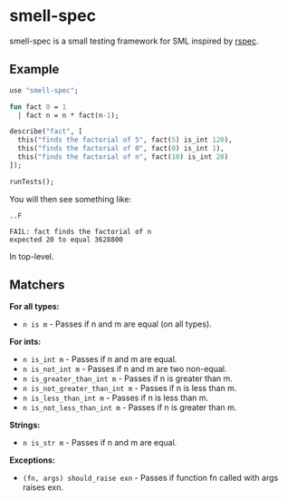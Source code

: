 smell-spec
==========

smell-spec is a small testing framework for SML inspired by [rspec](https://github.com/dchelimsky/rspec).

Example
-------

```sml
use "smell-spec";

fun fact 0 = 1
  | fact n = n * fact(n-1);

describe("fact", [
  this("finds the factorial of 5", fact(5) is_int 120),
  this("finds the factorial of 0", fact(0) is_int 1),
  this("finds the factorial of n", fact(10) is_int 20)
]);

runTests();

```
You will then see something like:

```
..F

FAIL: fact finds the factorial of n
expected 20 to equal 3628800
```

In top-level.

Matchers
--------

**For all types:**

- `n is m` - Passes if n and m are equal (on all types).

**For ints:**
- `n is_int m` - Passes if n and m are equal.
- `n is_not_int m` - Passes if n and m are two non-equal.
- `n is_greater_than_int m` - Passes if n is greater than m.
- `n is_not_greater_than_int m` - Passes if n is less than m.
- `n is_less_than_int m` - Passes if n is less than m.
- `n is_not_less_than_int m` - Passes if n is greater than m.

**Strings:**
- `n is_str m` - Passes if n and m are equal.

**Exceptions:**
- `(fn, args) should_raise exn` - Passes if function fn called with args raises exn.
